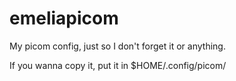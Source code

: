 # emeliapicom
My picom config, just so I don't forget it or anything.

If you wanna copy it, put it in $HOME/.config/picom/
